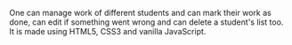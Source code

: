 One can manage work of different students and can mark their work as done, can edit if something went wrong and can delete a student's list too.
It is made using HTML5, CSS3 and vanilla JavaScript.
